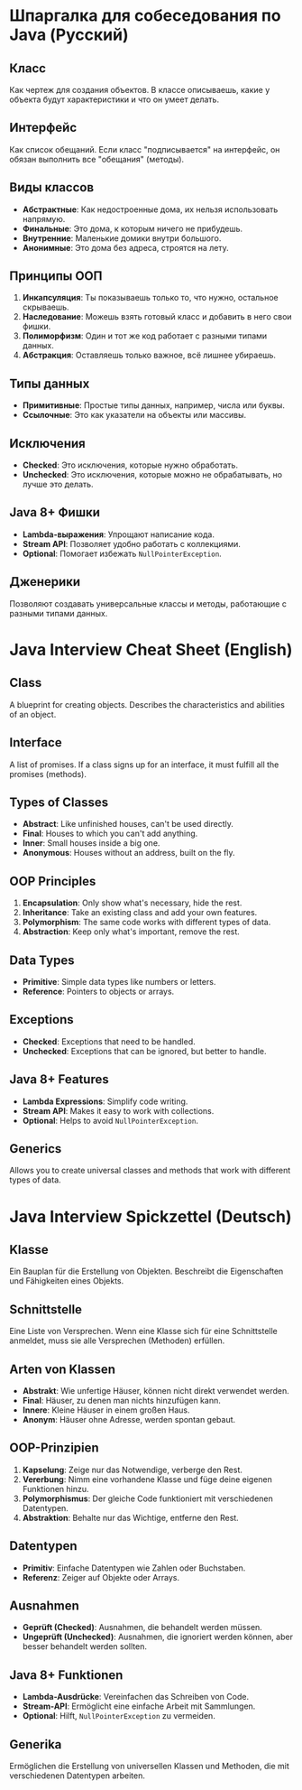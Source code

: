 # Шпаргалка для собеседования по Java (Русский)

## Класс
Как чертеж для создания объектов. В классе описываешь, какие у объекта будут характеристики и что он умеет делать.

## Интерфейс
Как список обещаний. Если класс "подписывается" на интерфейс, он обязан выполнить все "обещания" (методы).

## Виды классов
- **Абстрактные**: Как недостроенные дома, их нельзя использовать напрямую.
- **Финальные**: Это дома, к которым ничего не прибудешь.
- **Внутренние**: Маленькие домики внутри большого.
- **Анонимные**: Это дома без адреса, строятся на лету.

## Принципы ООП
1. **Инкапсуляция**: Ты показываешь только то, что нужно, остальное скрываешь.
2. **Наследование**: Можешь взять готовый класс и добавить в него свои фишки.
3. **Полиморфизм**: Один и тот же код работает с разными типами данных.
4. **Абстракция**: Оставляешь только важное, всё лишнее убираешь.

## Типы данных
- **Примитивные**: Простые типы данных, например, числа или буквы.
- **Ссылочные**: Это как указатели на объекты или массивы.

## Исключения
- **Checked**: Это исключения, которые нужно обработать.
- **Unchecked**: Это исключения, которые можно не обрабатывать, но лучше это делать.

## Java 8+ Фишки
- **Lambda-выражения**: Упрощают написание кода.
- **Stream API**: Позволяет удобно работать с коллекциями.
- **Optional**: Помогает избежать `NullPointerException`.

## Дженерики
Позволяют создавать универсальные классы и методы, работающие с разными типами данных.


# Java Interview Cheat Sheet (English)

## Class
A blueprint for creating objects. Describes the characteristics and abilities of an object.

## Interface
A list of promises. If a class signs up for an interface, it must fulfill all the promises (methods).

## Types of Classes
- **Abstract**: Like unfinished houses, can't be used directly.
- **Final**: Houses to which you can't add anything.
- **Inner**: Small houses inside a big one.
- **Anonymous**: Houses without an address, built on the fly.

## OOP Principles
1. **Encapsulation**: Only show what's necessary, hide the rest.
2. **Inheritance**: Take an existing class and add your own features.
3. **Polymorphism**: The same code works with different types of data.
4. **Abstraction**: Keep only what's important, remove the rest.

## Data Types
- **Primitive**: Simple data types like numbers or letters.
- **Reference**: Pointers to objects or arrays.

## Exceptions
- **Checked**: Exceptions that need to be handled.
- **Unchecked**: Exceptions that can be ignored, but better to handle.

## Java 8+ Features
- **Lambda Expressions**: Simplify code writing.
- **Stream API**: Makes it easy to work with collections.
- **Optional**: Helps to avoid `NullPointerException`.

## Generics
Allows you to create universal classes and methods that work with different types of data.


# Java Interview Spickzettel (Deutsch)

## Klasse
Ein Bauplan für die Erstellung von Objekten. Beschreibt die Eigenschaften und Fähigkeiten eines Objekts.

## Schnittstelle
Eine Liste von Versprechen. Wenn eine Klasse sich für eine Schnittstelle anmeldet, muss sie alle Versprechen (Methoden) erfüllen.

## Arten von Klassen
- **Abstrakt**: Wie unfertige Häuser, können nicht direkt verwendet werden.
- **Final**: Häuser, zu denen man nichts hinzufügen kann.
- **Innere**: Kleine Häuser in einem großen Haus.
- **Anonym**: Häuser ohne Adresse, werden spontan gebaut.

## OOP-Prinzipien
1. **Kapselung**: Zeige nur das Notwendige, verberge den Rest.
2. **Vererbung**: Nimm eine vorhandene Klasse und füge deine eigenen Funktionen hinzu.
3. **Polymorphismus**: Der gleiche Code funktioniert mit verschiedenen Datentypen.
4. **Abstraktion**: Behalte nur das Wichtige, entferne den Rest.

## Datentypen
- **Primitiv**: Einfache Datentypen wie Zahlen oder Buchstaben.
- **Referenz**: Zeiger auf Objekte oder Arrays.

## Ausnahmen
- **Geprüft (Checked)**: Ausnahmen, die behandelt werden müssen.
- **Ungeprüft (Unchecked)**: Ausnahmen, die ignoriert werden können, aber besser behandelt werden sollten.

## Java 8+ Funktionen
- **Lambda-Ausdrücke**: Vereinfachen das Schreiben von Code.
- **Stream-API**: Ermöglicht eine einfache Arbeit mit Sammlungen.
- **Optional**: Hilft, `NullPointerException` zu vermeiden.

## Generika
Ermöglichen die Erstellung von universellen Klassen und Methoden, die mit verschiedenen Datentypen arbeiten.

